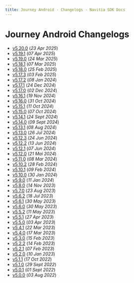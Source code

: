 ```yaml
---
title: Journey Android - Changelogs - Navitia SDK Docs
---
```


# Journey Android Changelogs

* [v5.20.0](releases/5.20.0/index.md) (_23 Apr 2025_)
* [v5.19.1](releases/5.19.1/index.md) (_07 Apr 2025_)
* [v5.19.0](releases/5.19.0/index.md) (_24 Mar 2025_)
* [v5.18.1](releases/5.18.1/index.md) (_07 Mar 2025_)
* [v5.18.0](releases/5.18.0/index.md) (_25 Feb 2025_)
* [v5.17.3](releases/5.17.3/index.md) (_03 Feb 2025_)
* [v5.17.2](releases/5.17.2/index.md) (_08 Jan 2024_)
* [v5.17.1](releases/5.17.1/index.md) (_24 Dec 2024_)
* [v5.17.0](releases/5.17.0/index.md) (_02 Dec 2024_)
* [v5.16.1](releases/5.16.1/index.md) (_19 Nov 2024_)
* [v5.16.0](releases/5.16.0/index.md) (_31 Oct 2024_)
* [v5.15.1](releases/5.15.1/index.md) (_11 Oct 2024_)
* [v5.15.0](releases/5.15.0/index.md) (_07 Oct 2024_)
* [v5.14.1](releases/5.14.1/index.md) (_24 Sept 2024_)
* [v5.14.0](releases/5.14.0/index.md) (_09 Sept 2024_)
* [v5.13.1](releases/5.13.1/index.md) (_08 Aug 2024_)
* [v5.13.0](releases/5.13.0/index.md) (_26 Jul 2024_)
* [v5.12.3](releases/5.12.3/index.md) (_24 Jun 2024_)
* [v5.12.2](releases/5.12.2/index.md) (_13 Jun 2024_)
* [v5.12.1](releases/5.12.1/index.md) (_07 Jun 2024_)
* [v5.12.0](releases/5.12.0/index.md) (_21 Mai 2024_)
* [v5.11.0](releases/5.11.0/index.md) (_08 Mar 2024_)
* [v5.10.2](releases/5.10.2/index.md) (_28 Feb 2024_)
* [v5.10.1](releases/5.10.1/index.md) (_09 Feb 2024_)
* [v5.10.0](releases/5.10.0/index.md) (_30 Jan 2024_)
* [v5.9.0](releases/5.9.0/index.md) (_11 Jan 2024_)
* [v5.8.0](releases/5.8.0/index.md) (_14 Nov 2023_)
* [v5.7.0](releases/5.7.0/index.md) (_23 Aug 2023_)
* [v5.6.2](releases/5.6.2/index.md) (_18 Jul 2023_)
* [v5.6.1](releases/5.6.1/index.md) (_30 May 2023_)
* [v5.6.0](releases/5.6.0/index.md) (_30 May 2023_)
* [v5.5.2](releases/5.5.2/index.md) (_11 May 2023_)
* [v5.5.1](releases/5.5.1/index.md) (_27 Apr 2023_)
* [v5.5.0](releases/5.5.0/index.md) (_03 Apr 2023_)
* [v5.4.1](releases/5.4.1/index.md) (_22 Mar 2023_)
* [v5.4.0](releases/5.4.0/index.md) (_17 Mar 2023_)
* [v5.3.0](releases/5.3.0/index.md) (_15 Feb 2023_)
* [v5.2.2](releases/5.2.2/index.md) (_14 Feb 2023_)
* [v5.2.1](releases/5.2.1/index.md) (_07 Feb 2023_)
* [v5.2.0](releases/5.2.0/index.md) (_10 Jan 2023_)
* [v5.1.1](releases/5.1.1/index.md) (_17 Oct 2022_)
* [v5.1.0](releases/5.1.0/index.md) (_29 Sept 2022_)
* [v5.0.1](releases/5.0.1/index.md) (_01 Sept 2022_)
* [v5.0.0](releases/5.0.0/index.md) (_03 Aug 2022_)
